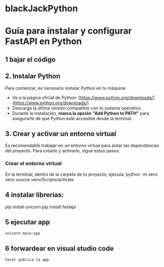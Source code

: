 # blackJackPython

# Guía para instalar y configurar FastAPI en Python


## 1 bajar el código

## 2. Instalar Python

Para comenzar, es necesario instalar Python en tu máquina:

- Ve a la página oficial de Python: [https://www.python.org/downloads/](https://www.python.org/downloads/)
- Descarga la última versión compatible con tu sistema operativo.
- Durante la instalación, **marca la opción "Add Python to PATH"** para asegurarte de que Python esté accesible desde la terminal.

## 3. Crear y activar un entorno virtual

Es recomendable trabajar en un entorno virtual para aislar las dependencias del proyecto. Para crearlo y activarlo, sigue estos pasos:

### Crear el entorno virtual

En la terminal, dentro de la carpeta de tu proyecto, ejecuta:
python -m venv venv
source venv/Scripts/actívate

## 4 instalar librerías:
pip install uvicorn
pip install fastapi


## 5 ejecutar app
	uvicorn main:app

## 6 forwardear en visual studio code
 	hacer publica la app 

